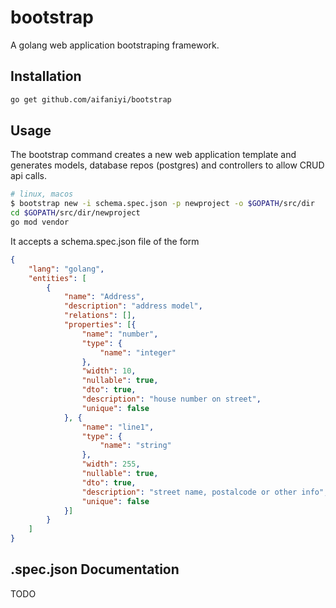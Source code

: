 # bootstrap

A golang web application bootstraping framework.

## Installation
```bash
go get github.com/aifaniyi/bootstrap
```

## Usage

The bootstrap command creates a new web application template and generates models, database repos (postgres) and controllers to allow CRUD api calls.

```bash
# linux, macos
$ bootstrap new -i schema.spec.json -p newproject -o $GOPATH/src/dir
cd $GOPATH/src/dir/newproject
go mod vendor
```

It accepts a schema.spec.json file of the form
```json
{
    "lang": "golang",
    "entities": [
        {
            "name": "Address",
            "description": "address model",
            "relations": [],
            "properties": [{
                "name": "number",
                "type": {
                    "name": "integer"
                },
                "width": 10,
                "nullable": true,
                "dto": true,
                "description": "house number on street",
                "unique": false
            }, {
                "name": "line1",
                "type": {
                    "name": "string"
                },
                "width": 255,
                "nullable": true,
                "dto": true,
                "description": "street name, postalcode or other info",
                "unique": false
            }]
        }
    ]
}
```

## .spec.json Documentation
TODO